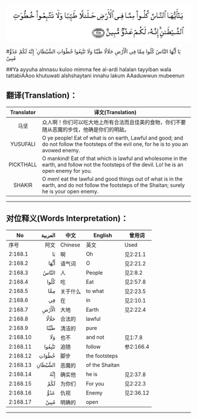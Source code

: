 ![002:168](images/002_168.gif)

#يَا أَيُّهَا النَّاسُ كُلُوا مِمَّا فِي الْأَرْضِ حَلَالًا طَيِّبًا وَلَا تَتَّبِعُوا خُطُوَاتِ الشَّيْطَانِ ۚ إِنَّهُ لَكُمْ عَدُوٌّ مُبِينٌ 

##Ya ayyuha alnnasu kuloo mimma fee al-ardi halalan tayyiban wala tattabiAAoo khutuwati alshshaytani innahu lakum AAaduwwun mubeenun 

## 翻译(Translation)：

| Translator | 译文(Translation)                                            |
| :--------: | ------------------------------------------------------------ |
|    马坚    | 众人啊！你们可以吃大地上所有合法而且佳美的食物，你们不要随从恶魔的步伐，他确是你们的明敌。 |
|  YUSUFALI  | O ye people! Eat of what is on earth, Lawful and good; and do not follow the footsteps of the evil one, for he is to you an avowed enemy. |
| PICKTHALL  | O mankind! Eat of that which is lawful and wholesome in the earth, and follow not the footsteps of the devil. Lo! he is an open enemy for you. |
|   SHAKIR   | O men! eat the lawful and good things out of what is in the earth, and do not follow the footsteps of the Shaitan; surely he is your open enemy. |

---

## 对位释义(Words Interpretation)：

| No       | العربية | 中文     | English        | 曾用词    |
| -------- | ------: | -------- | -------------- | --------- |
| 序号     |    阿文 | Chinese  | 英文           | Used      |
| 2:168.1  |      يَا | 啊       | Oh             | 见2:21.1  |
| 2:168.2  |    أَيُّهَا | 语气词   | O              | 见2:21.2  |
| 2:168.3  |   النَّاسُ | 人       | People         | 见2:8.2   |
| 2:168.4  |    كُلُوا | 吃       | Eat            | 见2:57.8  |
| 2:168.5  |     مِمَّا | 关于什么 | to what        | 见2:23.5  |
| 2:168.6  |      فِي | 在       | in             | 见2:10.1  |
| 2:168.7  |   الْأَرْضِ | 大地     | Earth          | 见2:22.4  |
| 2:168.8  |   حَلَالًا | 合法的   | lawful         |           |
| 2:168.9  |    طَيِّبًا | 清洁的   | pure           |           |
| 2:168.10 |     وَلَا | 也不     | and not        | 见1:7.8   |
| 2:168.11 |  تَتَّبِعُوا | 追随     | follow         | 参2:166.4 |
| 2:168.12 |   خُطُوَاتِ | 脚步     | the footsteps  |           |
| 2:168.13 | الشَّيْطَانِ | 恶魔的   | of the Shaitan |           |
| 2:168.14 |     إِنَّهُ | 确实他   | he is          | 见2:37.8  |
| 2:168.15 |     لَكُمْ | 为你们   | For you        | 见2:22.3  |
| 2:168.16 |     عَدُوٌّ | 仇视     | Enemy          | 见2:36.12 |
| 2:168.17 |    مُبِينٌ | 明确的   | open           |           |

---
